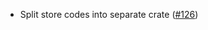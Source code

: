 - Split store codes into separate crate
  ([#126](https://github.com/informalsystems/basecoin-rs/issues/126))